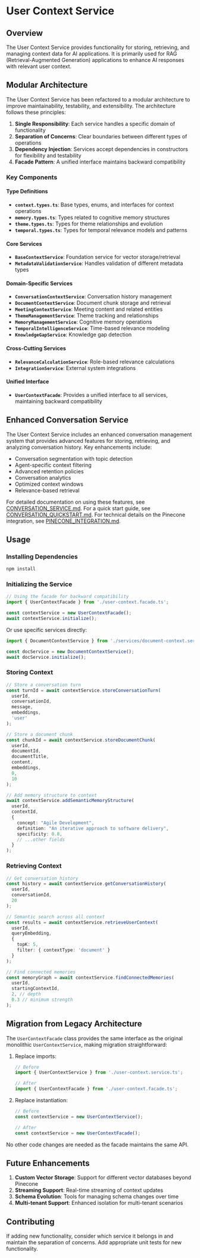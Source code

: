 # User Context Service

## Overview

The User Context Service provides functionality for storing, retrieving, and managing context data for AI applications. It is primarily used for RAG (Retrieval-Augmented Generation) applications to enhance AI responses with relevant user context.

## Modular Architecture

The User Context Service has been refactored to a modular architecture to improve maintainability, testability, and extensibility. The architecture follows these principles:

1. **Single Responsibility**: Each service handles a specific domain of functionality
2. **Separation of Concerns**: Clear boundaries between different types of operations
3. **Dependency Injection**: Services accept dependencies in constructors for flexibility and testability
4. **Facade Pattern**: A unified interface maintains backward compatibility

### Key Components

#### Type Definitions

- **`context.types.ts`**: Base types, enums, and interfaces for context operations
- **`memory.types.ts`**: Types related to cognitive memory structures
- **`theme.types.ts`**: Types for theme relationships and evolution
- **`temporal.types.ts`**: Types for temporal relevance models and patterns

#### Core Services

- **`BaseContextService`**: Foundation service for vector storage/retrieval 
- **`MetadataValidationService`**: Handles validation of different metadata types

#### Domain-Specific Services

- **`ConversationContextService`**: Conversation history management
- **`DocumentContextService`**: Document chunk storage and retrieval
- **`MeetingContextService`**: Meeting content and related entities
- **`ThemeManagementService`**: Theme tracking and relationships
- **`MemoryManagementService`**: Cognitive memory operations
- **`TemporalIntelligenceService`**: Time-based relevance modeling
- **`KnowledgeGapService`**: Knowledge gap detection

#### Cross-Cutting Services

- **`RelevanceCalculationService`**: Role-based relevance calculations
- **`IntegrationService`**: External system integrations

#### Unified Interface

- **`UserContextFacade`**: Provides a unified interface to all services, maintaining backward compatibility

## Enhanced Conversation Service

The User Context Service includes an enhanced conversation management system that provides advanced features for storing, retrieving, and analyzing conversation history. Key enhancements include:

- Conversation segmentation with topic detection
- Agent-specific context filtering
- Advanced retention policies
- Conversation analytics
- Optimized context windows
- Relevance-based retrieval

For detailed documentation on using these features, see [CONVERSATION_SERVICE.md](./CONVERSATION_SERVICE.md).
For a quick start guide, see [CONVERSATION_QUICKSTART.md](./CONVERSATION_QUICKSTART.md).
For technical details on the Pinecone integration, see [PINECONE_INTEGRATION.md](./PINECONE_INTEGRATION.md).

## Usage

### Installing Dependencies

```bash
npm install
```

### Initializing the Service

```typescript
// Using the facade for backward compatibility
import { UserContextFacade } from './user-context.facade.ts';

const contextService = new UserContextFacade();
await contextService.initialize();
```

Or use specific services directly:

```typescript
import { DocumentContextService } from './services/document-context.service.ts';

const docService = new DocumentContextService();
await docService.initialize();
```

### Storing Context

```typescript
// Store a conversation turn
const turnId = await contextService.storeConversationTurn(
  userId,
  conversationId,
  message,
  embeddings,
  'user'
);

// Store a document chunk
const chunkId = await contextService.storeDocumentChunk(
  userId,
  documentId,
  documentTitle,
  content,
  embeddings,
  0,
  10
);

// Add memory structure to context
await contextService.addSemanticMemoryStructure(
  userId,
  contextId,
  {
    concept: "Agile Development",
    definition: "An iterative approach to software delivery",
    specificity: 0.8,
    // ...other fields
  }
);
```

### Retrieving Context

```typescript
// Get conversation history
const history = await contextService.getConversationHistory(
  userId,
  conversationId,
  20
);

// Semantic search across all context
const results = await contextService.retrieveUserContext(
  userId,
  queryEmbedding,
  {
    topK: 5,
    filter: { contextType: 'document' }
  }
);

// Find connected memories
const memoryGraph = await contextService.findConnectedMemories(
  userId,
  startingContextId,
  2, // depth
  0.3 // minimum strength
);
```

## Migration from Legacy Architecture

The `UserContextFacade` class provides the same interface as the original monolithic `UserContextService`, making migration straightforward:

1. Replace imports:
   ```typescript
   // Before
   import { UserContextService } from './user-context.service.ts';
   
   // After
   import { UserContextFacade } from './user-context.facade.ts';
   ```

2. Replace instantiation:
   ```typescript
   // Before
   const contextService = new UserContextService();
   
   // After
   const contextService = new UserContextFacade();
   ```

No other code changes are needed as the facade maintains the same API.

## Future Enhancements

1. **Custom Vector Storage**: Support for different vector databases beyond Pinecone
2. **Streaming Support**: Real-time streaming of context updates
3. **Schema Evolution**: Tools for managing schema changes over time
4. **Multi-tenant Support**: Enhanced isolation for multi-tenant scenarios

## Contributing

If adding new functionality, consider which service it belongs in and maintain the separation of concerns. Add appropriate unit tests for new functionality.